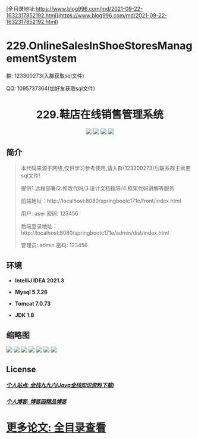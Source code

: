 [全目录地址:https://www.blog996.com/md/2021-09-22-1632317852192.html](https://www.blog996.com/md/2021-09-22-1632317852192.html)
# 229.OnlineSalesInShoeStoresManagementSystem

<p>群: 123300273(入群获取sql文件)</p>
<p>QQ: 1095737364(加好友获取sql文件)</p>

<p><h1 align="center">229.鞋店在线销售管理系统</h1></p>


<p align="center">
	<img src="https://img.shields.io/badge/jdk-1.8-orange.svg"/>
    <img src="https://img.shields.io/badge/springboot-5.x-lightgrey.svg"/>
    <img src="https://img.shields.io/badge/vue-3.x-blue.svg"/>
    <img src="https://img.shields.io/badge/mybatis-5.x-yellow.svg"/>
</p>

## 简介

> 本代码来源于网络,仅供学习参考使用,请入群(123300273)后联系群主索要sql文件!
>
> 提供1.远程部署/2.修改代码/3.设计文档指导/4.框架代码讲解等服务
>
> 前端地址：http://localhost:8080/springbootc171e/front/index.html
>
> 用户: user   密码: 123456
> 
> 后端登录地址：http://localhost:8080/springbootc171e/admin/dist/index.html
>
> 管理员: admin   密码: 123456
>

>

## 环境

- <b>IntelliJ IDEA 2021.3</b>

- <b>Mysql 5.7.26</b>

- <b>Tomcat 7.0.73</b>

- <b>JDK 1.8</b>




## 缩略图

![](https://img2023.cnblogs.com/blog/588112/202306/588112-20230616065417115-1688071654.png)
![](https://img2023.cnblogs.com/blog/588112/202306/588112-20230616065426225-1300344812.png)
![](https://img2023.cnblogs.com/blog/588112/202306/588112-20230616065430142-1480880948.png)
![](https://img2023.cnblogs.com/blog/588112/202306/588112-20230616065434645-991138652.png)
![](https://img2023.cnblogs.com/blog/588112/202306/588112-20230616065443634-1318759918.png)
![](https://img2023.cnblogs.com/blog/588112/202306/588112-20230616065447662-2065169654.png)
![](https://img2023.cnblogs.com/blog/588112/202306/588112-20230616065453698-898863047.png)




## License

##### [个人站点: 全栈九九六(Java全栈知识资料下载)](https://www.blog996.com/)
##### [个人博客: 博客园精品博客](https://www.cnblogs.com/yysbolg/)
# [更多论文: 全目录查看](https://www.blog996.com/md/2021-09-22-1632317852192.html)


